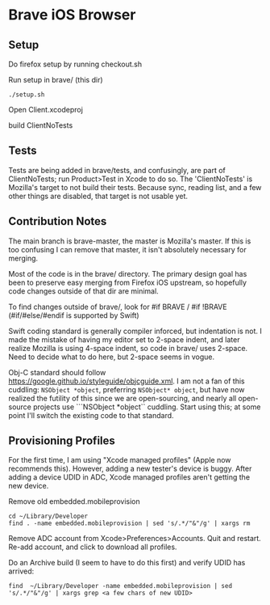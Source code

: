 # Brave iOS Browser 

## Setup

Do firefox setup by running checkout.sh

Run setup in brave/ (this dir)
```
./setup.sh
```

Open Client.xcodeproj

build ClientNoTests

## Tests

Tests are being added in brave/tests, and confusingly, are part of ClientNoTests; run Product>Test in Xcode to do so. The 'ClientNoTests' is Mozilla's target to not build their tests. Because sync, reading list, and a few other things are disabled, that target is not usable yet.

## Contribution Notes

The main branch is brave-master, the master is Mozilla's master. If this is too confusing I can remove that master, it isn't absolutely necessary for merging.

Most of the code is in the brave/ directory. The primary design goal has been to preserve easy merging from Firefox iOS upstream, so hopefully code changes outside of that dir are minimal.

To find changes outside of brave/, look for #if BRAVE / #if !BRAVE (#if/#else/#endif is supported by Swift)

Swift coding standard is generally compiler inforced, but indentation is not. I made the mistake of having my editor set to 2-space indent, and later realize Mozilla is using 4-space indent, so code in brave/ uses 2-space. Need to decide what to do here, but 2-space seems in vogue.

Obj-C standard should follow https://google.github.io/styleguide/objcguide.xml. I am not a fan of this cuddling: ```NSObject *object```, preferring ```NSObject* object```, but have now realized the futility of this since we are open-sourcing, and nearly all open-source projects use ```NSObject *object`` cuddling. Start using this; at some point I'll switch the existing code to that standard.


## Provisioning Profiles

For the first time, I am using "Xcode managed profiles" (Apple now recommends this).
However, adding a new tester's device is buggy. After adding a device UDID in ADC, Xcode managed profiles aren't getting the new device.

Remove old embedded.mobileprovision
```
cd ~/Library/Developer
find . -name embedded.mobileprovision | sed 's/.*/"&"/g' | xargs rm
```

Remove ADC account from Xcode>Preferences>Accounts. Quit and restart. Re-add account, and click to download all profiles.

Do an Archive build (I seem to have to do this first) and verify UDID has arrived:
```
find  ~/Library/Developer -name embedded.mobileprovision | sed 's/.*/"&"/g' | xargs grep <a few chars of new UDID>
```
